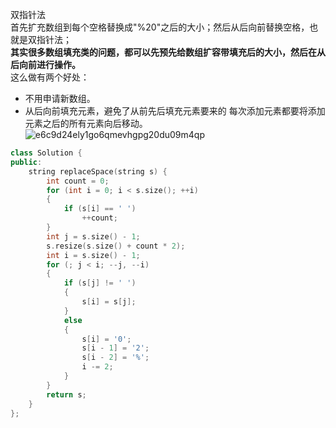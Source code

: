 双指针法  
首先扩充数组到每个空格替换成"%20"之后的大小；然后从后向前替换空格，也就是双指针法；  
**其实很多数组填充类的问题，都可以先预先给数组扩容带填充后的大小，然后在从后向前进行操作。**  
这么做有两个好处：  
- 不用申请新数组。  
- 从后向前填充元素，避免了从前先后填充元素要来的 每次添加元素都要将添加元素之后的所有元素向后移动。  
![e6c9d24ely1go6qmevhgpg20du09m4qp](https://user-images.githubusercontent.com/83362131/187460882-2cd7303d-0e62-4d95-9c50-18b2536ea433.gif)

```cpp
class Solution {
public:
    string replaceSpace(string s) {
        int count = 0;
        for (int i = 0; i < s.size(); ++i)
        {
            if (s[i] == ' ')
                ++count;
        }
        int j = s.size() - 1;
        s.resize(s.size() + count * 2);
        int i = s.size() - 1;
        for (; j < i; --j, --i)
        {
            if (s[j] != ' ')
            {
                s[i] = s[j];
            }
            else
            {
                s[i] = '0';
                s[i - 1] = '2';
                s[i - 2] = '%';
                i -= 2;
            }
        }
        return s;
    }
};
```
